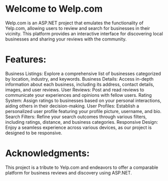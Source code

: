 <h1>Welcome to Welp.com</h1>

Welp.com is an ASP.NET project that emulates the functionality of Yelp.com, allowing users to review and search for businesses in their vicinity. This platform provides an interactive interface for discovering local businesses and sharing your reviews with the community.

<h1>Features:</h1>
Business Listings: Explore a comprehensive list of businesses categorized by location, industry, and keywords.
Business Details: Access in-depth information about each business, including its address, contact details, images, and user reviews.
User Reviews: Post and read reviews to communicate your experiences and opinions with fellow users.
Rating System: Assign ratings to businesses based on your personal interactions, aiding others in their decision-making.
User Profiles: Establish a personalized user profile featuring your profile picture, username, and bio.
Search Filters: Refine your search outcomes through various filters, including ratings, distance, and business categories.
Responsive Design: Enjoy a seamless experience across various devices, as our project is designed to be responsive.



<h1>Acknowledgments:</h1>
This project is a tribute to Yelp.com and endeavors to offer a comparable platform for business reviews and discovery using ASP.NET.
